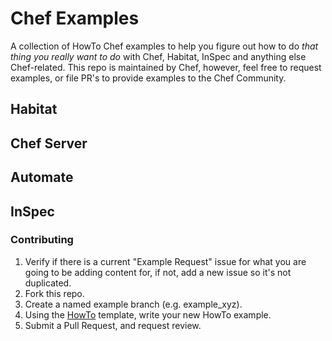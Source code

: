 # Chef Examples

A collection of HowTo Chef examples to help you figure out how to do
_that thing you really want to do_ with Chef, Habitat, InSpec and anything else
Chef-related. This repo is maintained by Chef, however, feel free to request 
examples, or file PR's to provide examples to the Chef Community.

## Habitat

## Chef Server

## Automate

## InSpec

### Contributing

1. Verify if there is a current "Example Request" issue for what you are
going to be adding content for, if not, add a new issue so it's not duplicated.
1. Fork this repo.
1. Create a named example branch (e.g. example_xyz).
1. Using the [HowTo](./HowToTemplate.md) template, write your new HowTo example.
1. Submit a Pull Request, and request review.
